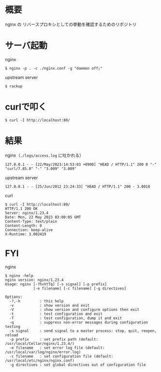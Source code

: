 # 概要
nginx の リバースプロキシとしての挙動を確認するためのリポジトリ

# サーバ起動

nginx

```
$ nginx -p . -c ./nginx.conf -g "daemon off;"
```


upstream server

```shell
$ rackup
```

# curlで叩く

```shell
$ curl -I http://localhost:80/
```

# 結果

nginx（`./logs/access.log` に吐かれる）

```shell
127.0.0.1 - - [22/May/2023:14:53:03 +0900] "HEAD / HTTP/1.1" 200 0 "-" "curl/7.85.0" "-" "3.009" "3.009"
```

upstream server

```shell
127.0.0.1 - - [25/Jun/2012 23:24:33] "HEAD / HTTP/1.1" 200 - 3.0018
```

curl
```shell
$ curl -I http://localhost:80/
HTTP/1.1 200 OK
Server: nginx/1.23.4
Date: Mon, 22 May 2023 03:00:05 GMT
Content-Type: text/plain
Content-Length: 0
Connection: keep-alive
X-Runtime: 3.002419
```

# FYI

nginx

```
$ nginx -help
nginx version: nginx/1.23.4
Usage: nginx [-?hvVtTq] [-s signal] [-p prefix]
             [-e filename] [-c filename] [-g directives]

Options:
  -?,-h         : this help
  -v            : show version and exit
  -V            : show version and configure options then exit
  -t            : test configuration and exit
  -T            : test configuration, dump it and exit
  -q            : suppress non-error messages during configuration testing
  -s signal     : send signal to a master process: stop, quit, reopen, reload
  -p prefix     : set prefix path (default: /usr/local/Cellar/nginx/1.23.4/)
  -e filename   : set error log file (default: /usr/local/var/log/nginx/error.log)
  -c filename   : set configuration file (default: /usr/local/etc/nginx/nginx.conf)
  -g directives : set global directives out of configuration file
```
